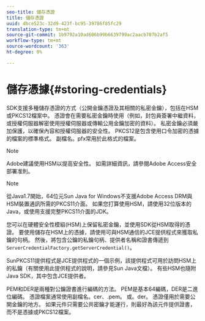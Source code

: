 ```yaml
---
seo-title: 儲存憑證
title: 儲存憑證
uuid: dbce523c-32d9-423f-bc95-39786f85fc29
translation-type: tm+mt
source-git-commit: 1b9792a10ad606b99b6639799ac2aacb707b2af5
workflow-type: tm+mt
source-wordcount: '363'
ht-degree: 0%

---
```



# 儲存憑據{#storing-credentials}

SDK支援多種儲存憑證的方式（公開金鑰憑證及其相關的私密金鑰），包括在HSM或PKCS12檔案中。 憑證會在需要私密金鑰時使用（例如，封包員簽署中繼資料，或授權伺服器解密使用授權伺服器或傳輸公用金鑰加密的資料）。 私密金鑰必須嚴加保護，以確保內容和授權伺服器的安全性。 PKCS12是包含使用口令加密的憑據的檔案的標準格式。 副檔名。pfx常用於此格式的檔案。

>[!NOTE]
>
>Adobe建議使用HSM以提高安全性。 如需詳細資訊，請參閱Adobe Access安全部署准則。

>[!NOTE]
>
>從Java1.7開始，64位元Sun Java for Windows不支援Adobe Access DRM與HSM裝置通訊所需的PKCS11介面。 如果您打算使用HSM，請使用32位版本的Java，或使用支援完整PKCS11介面的JDK。

您可以在硬體安全性模組(HSM)上保留私密金鑰，並使用SDK從HSM取得的憑證。 要使用儲存在HSM上的憑據，請使用可與HSM通信的JCE提供程式來獲取私鑰的句柄。 然後，將包含公鑰的私鑰句柄、提供者名稱和證書傳遞到`ServerCredentialFactory.getServerCredential()`。

SunPKCS11提供程式是JCE提供程式的一個示例，該提供程式可用於訪問HSM上的私鑰（有關使用此提供程式的說明，請參見Sun Java文檔）。 有些HSM也隨附Java SDK，其中包含JCE提供者。

PEM和DER是兩種對公鑰證書進行編碼的方法。 PEM是基本64編碼，DER是二進位編碼。 憑證檔案通常使用副檔名。cer、.pem。 或。der。 憑證僅用於需要公開金鑰的地方。 如果元件只需要公共密鑰才能運行，則最好為該元件提供證書，而不是憑據或PKCS12檔案。

